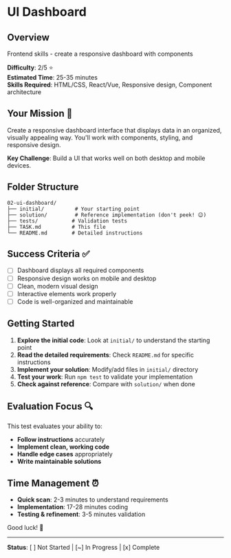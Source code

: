 # UI Dashboard

## Overview
Frontend skills - create a responsive dashboard with components

**Difficulty**: 2/5 ⭐  
**Estimated Time**: 25-35 minutes  
**Skills Required**: HTML/CSS, React/Vue, Responsive design, Component architecture

## Your Mission 🎯

Create a responsive dashboard interface that displays data in an organized, visually appealing way. You'll work with components, styling, and responsive design.

**Key Challenge**: Build a UI that works well on both desktop and mobile devices.

## Folder Structure
```
02-ui-dashboard/
├── initial/          # Your starting point
├── solution/         # Reference implementation (don't peek! 😉)
├── tests/           # Validation tests
├── TASK.md          # This file
└── README.md        # Detailed instructions
```

## Success Criteria ✅

- [ ] Dashboard displays all required components
- [ ] Responsive design works on mobile and desktop
- [ ] Clean, modern visual design
- [ ] Interactive elements work properly
- [ ] Code is well-organized and maintainable

## Getting Started

1. **Explore the initial code**: Look at `initial/` to understand the starting point
2. **Read the detailed requirements**: Check `README.md` for specific instructions
3. **Implement your solution**: Modify/add files in `initial/` directory
4. **Test your work**: Run `npm test` to validate your implementation
5. **Check against reference**: Compare with `solution/` when done

## Evaluation Focus 🔍

This test evaluates your ability to:
- **Follow instructions** accurately
- **Implement clean, working code**
- **Handle edge cases** appropriately
- **Write maintainable solutions**

## Time Management ⏰

- **Quick scan**: 2-3 minutes to understand requirements
- **Implementation**: 17-28 minutes coding
- **Testing & refinement**: 3-5 minutes validation

Good luck! 🚀

---
**Status**: [ ] Not Started | [~] In Progress | [x] Complete
